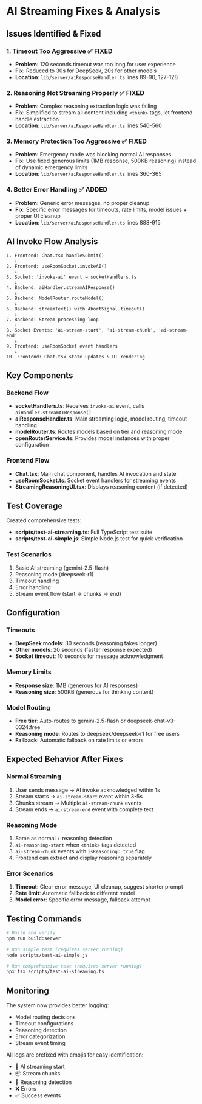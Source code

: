 # AI Streaming Fixes & Analysis

## Issues Identified & Fixed

### 1. **Timeout Too Aggressive** ✅ FIXED
- **Problem**: 120 seconds timeout was too long for user experience
- **Fix**: Reduced to 30s for DeepSeek, 20s for other models
- **Location**: `lib/server/aiResponseHandler.ts` lines 89-90, 127-128

### 2. **Reasoning Not Streaming Properly** ✅ FIXED
- **Problem**: Complex reasoning extraction logic was failing
- **Fix**: Simplified to stream all content including `<think>` tags, let frontend handle extraction
- **Location**: `lib/server/aiResponseHandler.ts` lines 540-560

### 3. **Memory Protection Too Aggressive** ✅ FIXED
- **Problem**: Emergency mode was blocking normal AI responses
- **Fix**: Use fixed generous limits (1MB response, 500KB reasoning) instead of dynamic emergency limits
- **Location**: `lib/server/aiResponseHandler.ts` lines 360-365

### 4. **Better Error Handling** ✅ ADDED
- **Problem**: Generic error messages, no proper cleanup
- **Fix**: Specific error messages for timeouts, rate limits, model issues + proper UI cleanup
- **Location**: `lib/server/aiResponseHandler.ts` lines 888-915

## AI Invoke Flow Analysis

```
1. Frontend: Chat.tsx handleSubmit() 
   ↓
2. Frontend: useRoomSocket.invokeAI()
   ↓  
3. Socket: 'invoke-ai' event → socketHandlers.ts
   ↓
4. Backend: aiHandler.streamAIResponse()
   ↓
5. Backend: ModelRouter.routeModel() 
   ↓
6. Backend: streamText() with AbortSignal.timeout()
   ↓
7. Backend: Stream processing loop
   ↓
8. Socket Events: 'ai-stream-start', 'ai-stream-chunk', 'ai-stream-end'
   ↓
9. Frontend: useRoomSocket event handlers
   ↓
10. Frontend: Chat.tsx state updates & UI rendering
```

## Key Components

### Backend Flow
- **socketHandlers.ts**: Receives `invoke-ai` event, calls `aiHandler.streamAIResponse()`
- **aiResponseHandler.ts**: Main streaming logic, model routing, timeout handling
- **modelRouter.ts**: Routes models based on tier and reasoning mode
- **openRouterService.ts**: Provides model instances with proper configuration

### Frontend Flow  
- **Chat.tsx**: Main chat component, handles AI invocation and state
- **useRoomSocket.ts**: Socket event handlers for streaming events
- **StreamingReasoningUI.tsx**: Displays reasoning content (if detected)

## Test Coverage

Created comprehensive tests:
- **scripts/test-ai-streaming.ts**: Full TypeScript test suite
- **scripts/test-ai-simple.js**: Simple Node.js test for quick verification

### Test Scenarios
1. Basic AI streaming (gemini-2.5-flash)
2. Reasoning mode (deepseek-r1) 
3. Timeout handling
4. Error handling
5. Stream event flow (start → chunks → end)

## Configuration

### Timeouts
- **DeepSeek models**: 30 seconds (reasoning takes longer)
- **Other models**: 20 seconds (faster response expected)
- **Socket timeout**: 10 seconds for message acknowledgment

### Memory Limits
- **Response size**: 1MB (generous for AI responses)
- **Reasoning size**: 500KB (generous for thinking content)

### Model Routing
- **Free tier**: Auto-routes to gemini-2.5-flash or deepseek-chat-v3-0324:free
- **Reasoning mode**: Routes to deepseek/deepseek-r1 for free users
- **Fallback**: Automatic fallback on rate limits or errors

## Expected Behavior After Fixes

### Normal Streaming
1. User sends message → AI invoke acknowledged within 1s
2. Stream starts → `ai-stream-start` event within 3-5s  
3. Chunks stream → Multiple `ai-stream-chunk` events
4. Stream ends → `ai-stream-end` event with complete text

### Reasoning Mode
1. Same as normal + reasoning detection
2. `ai-reasoning-start` when `<think>` tags detected
3. `ai-stream-chunk` events with `isReasoning: true` flag
4. Frontend can extract and display reasoning separately

### Error Scenarios
1. **Timeout**: Clear error message, UI cleanup, suggest shorter prompt
2. **Rate limit**: Automatic fallback to different model
3. **Model error**: Specific error message, fallback attempt

## Testing Commands

```bash
# Build and verify
npm run build:server

# Run simple test (requires server running)
node scripts/test-ai-simple.js

# Run comprehensive test (requires server running)  
npx tsx scripts/test-ai-streaming.ts
```

## Monitoring

The system now provides better logging:
- Model routing decisions
- Timeout configurations  
- Reasoning detection
- Error categorization
- Stream event timing

All logs are prefixed with emojis for easy identification:
- 🤖 AI streaming start
- 📦 Stream chunks
- 🧠 Reasoning detection  
- ❌ Errors
- ✅ Success events